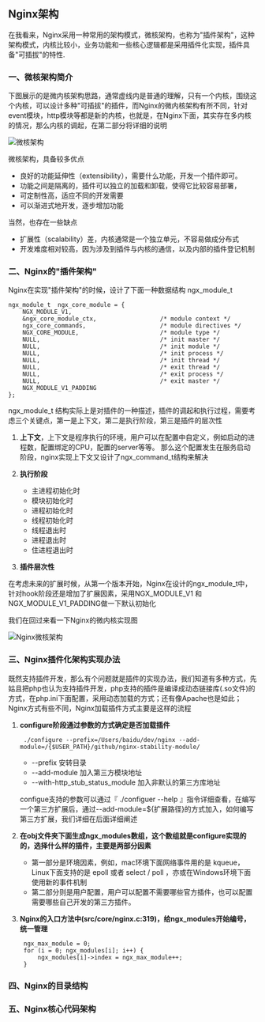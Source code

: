 ## Nginx架构

在我看来，Nginx采用一种常用的架构模式，微核架构，也称为"插件架构"，这种架构模式，内核比较小，业务功能和一些核心逻辑都是采用插件化实现，插件具备"可插拔"的特性. 


### 一、微核架构简介


下图展示的是微内核架构思路，通常虚线内是普通的理解，只有一个内核，围绕这个内核，可以设计多种"可插拔"的插件，而Nginx的微内核架构有所不同，针对event模块，http模块等都是新的内核，也就是，在Nginx下面，其实存在多内核的情况，那么内核的调起，在第二部分将详细的说明

![微核架构](https://github.com/oldwind/nginx-sourcecode-analysis/blob/master/image/plugin.jpg)

微核架构，具备较多优点

- 良好的功能延伸性（extensibility），需要什么功能，开发一个插件即可。
- 功能之间是隔离的，插件可以独立的加载和卸载，使得它比较容易部署，
- 可定制性高，适应不同的开发需要
- 可以渐进式地开发，逐步增加功能

当然，也存在一些缺点

- 扩展性（scalability）差，内核通常是一个独立单元，不容易做成分布式
- 开发难度相对较高，因为涉及到插件与内核的通信，以及内部的插件登记机制


### 二、Nginx的"插件架构"


Nginx在实现"插件架构"的时候，设计了下面一种数据结构 ngx_module\_t

    ngx_module_t  ngx_core_module = {
    	NGX_MODULE_V1,
    	&ngx_core_module_ctx,                  /* module context */
    	ngx_core_commands,                     /* module directives */
    	NGX_CORE_MODULE,                       /* module type */
    	NULL,                                  /* init master */
    	NULL,                                  /* init module */
    	NULL,                                  /* init process */
    	NULL,                                  /* init thread */
    	NULL,                                  /* exit thread */
    	NULL,                                  /* exit process */
    	NULL,                                  /* exit master */
    	NGX_MODULE_V1_PADDING
	};

ngx_module\_t 结构实际上是对插件的一种描述，插件的调起和执行过程，需要考虑三个关键点，第一是上下文，第二是执行阶段，第三是插件的层次性

1. **上下文**，上下文是程序执行的环境，用户可以在配置中自定义，例如启动的进程数，配置绑定的CPU，配置的server等等。 那么这个配置发生在服务启动阶段，nginx实现上下文又设计了ngx_command\_t结构来解决


2. **执行阶段**
	- 主进程初始化时
	- 模块初始化时
	- 进程初始化时
	- 线程初始化时
	- 线程退出时
	- 进程退出时
	- 住进程退出时


3. **插件层次性**

	
在考虑未来的扩展时候，从第一个版本开始，Nginx在设计的ngx_module\_t中，针对hook阶段还是增加了扩展因素，采用NGX\_MODULE\_V1 和 NGX\_MODULE\_V1\_PADDING做一下默认初始化 

我们在回过来看一下Nginx的微内核实现图

![Nginx微核架构](https://github.com/oldwind/nginx-sourcecode-analysis/blob/master/image/pluginarch.jpg)



### 三、Nginx插件化架构实现办法

既然支持插件开发，那么有个问题就是插件的实现办法，我们知道有多种方式，先姑且把php也认为支持插件开发，php支持的插件是编译成动态链接库(.so文件)的方式，在php.ini下面配置，采用动态加载的方式；还有像Apache也是如此； Nginx方式有些不同，Nginx加载插件方式主要是这样的流程

1. **configure阶段通过参数的方式确定是否加载插件**
		
		./configure --prefix=/Users/baidu/dev/nginx --add-module=/{$USER_PATH}/github/nginx-stability-module/
    - --prefix 安转目录
    - --add-module 加入第三方模块地址
    - --with-http\_stub\_status_module 加入非默认的第三方库地址

	configue支持的参数可以通过『 ./configuer --help 』指令详细查看，在编写一个第三方扩展后，通过--add-module=${扩展路径}的方式加入，如何编写第三方扩展，我们详细在后面详细阐述


2. **在obj文件夹下面生成ngx_modules数组，这个数组就是configure实现的的，选择什么样的插件，主要是两部分因素**
	- 第一部分是环境因素，例如，mac环境下面网络事件用的是 kqueue， Linux下面支持的是 epoll 或者 select / poll ，亦或在Windows环境下面使用新的事件机制
	- 第二部分则是用户配置，用户可以配置不需要哪些官方插件，也可以配置需要哪些自己开发的第三方插件。

3. **Nginx的入口方法中(src/core/nginx.c:319)，给ngx_modules开始编号，统一管理**
	 	
		ngx_max_module = 0;
		for (i = 0; ngx_modules[i]; i++) {
			ngx_modules[i]->index = ngx_max_module++;
    	}



### 四、Nginx的目录结构

### 五、Nginx核心代码架构
 




